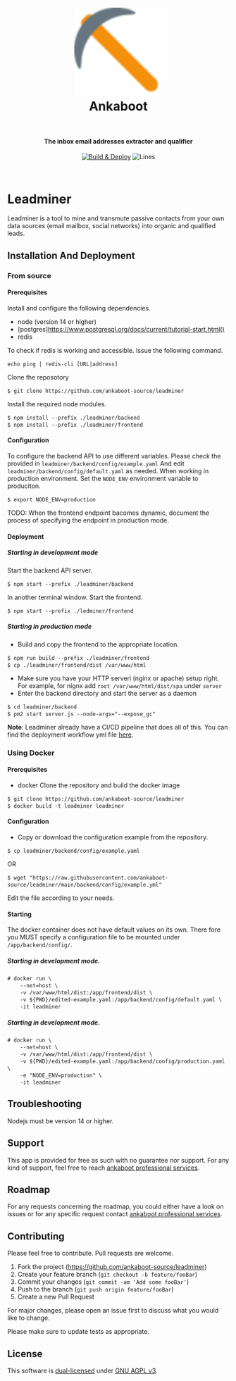 <h1 align="center">
  <br>
  <a href="https://github.com/ankaboot-source/"><img src="/frontend/public/icons/favicon-128x128.png" alt="Ankaboot" width="200"></a>
  <br>
  Ankaboot
  <br>
  <br>
</h1>
<h4 align="center">The inbox email addresses extractor and qualifier</h4>
<p align="center">
  <a href="https://github.com/ankaboot-source/leadminer/actions/workflows/Deploy.yml"><img src="https://github.com/ankaboot-source/leadminer/actions/workflows/Deploy.yml/badge.svg?branch=main" alt="Build & Deploy"></a>
  <img src="https://img.shields.io/badge/Coverage-87.9%25-yellow.svg?style=flat" alt="Lines"></a>
</p>
<br>

# Leadminer

Leadminer is a tool to mine and transmute passive contacts from your own data sources (email mailbox, social networks) into organic and qualified leads.

## Installation And Deployment
### From source
#### Prerequisites
Install and configure the following dependencies.
* node (version 14 or higher)
* [postgres]https://www.postgresql.org/docs/current/tutorial-start.html()
* redis

To check if redis is working and accessible. Issue the following command.
```shell
echo ping | redis-cli [URL|address]
```

Clone the reposotory
```shell
$ git clone https://github.com/ankaboot-source/leadminer
```
Install the required node modules.
```shell
$ npm install --prefix ./leadminer/backend
$ npm install --prefix ./leadminer/frontend
```
#### Configuration
To configure the backend API to use different variables. Please check the provided in `leadminer/backend/config/example.yaml` And edit `leadminer/backend/config/default.yaml` as needed.
When working in production environment. Set the `NODE_ENV` environment variable to produciton.
```shell
$ export NODE_ENV=production
```

TODO: When the frontend endpoint bacomes dynamic, document the process of specifying the endpoint in production mode.

#### Deployment
##### Starting in development mode
Start the backend API server.
```shell
$ npm start --prefix ./leadminer/backend
```
In another terminal window. Start the frontend.
```shell
$ npm start --prefix ./ledminer/frontend
```
##### Starting in production mode
* Build and copy the frontend to the appropriate location.
```shell
$ npm run build --prefix ./leadminer/frontend
$ cp ./leadminer/frontend/dist /var/www/html
```
* Make sure you have your HTTP serveri (nginx or apache) setup right.
For example, for nignx add `root /var/www/html/dist/spa` under `server`
* Enter the backend directory and start the server as a daemon
```shell
$ cd leadminer/backend
$ pm2 start server.js --node-args="--expose_gc"
```
**Note**: Leadminer already have a CI/CD pipeline that does all of this. You can find the deployment workflow yml file [here](/.github/workflows/Deploy.yml).


### Using Docker
#### Prerequisites
* docker
Clone the repository and build the docker image
```shell
$ git clone https://github.com/ankaboot-source/leadminer
$ docker build -t leadminer leadminer
```
#### Configuration
* Copy or download the configuration example from the repository.
```shell
$ cp leadminer/backend/config/example.yaml
```
OR
```shell
$ wget "https://raw.githubusercontent.com/ankaboot-source/leadminer/main/backend/config/example.yml"
```
Edit the file according to your needs.
#### Starting
The docker container does not have default values on its own. There fore you MUST specify a configuration file to be mounted under `/app/backend/config/`.
##### Starting in development mode.
```shell
# docker run \
	--net=host \
	-v /var/www/html/dist:/app/frontend/dist \
	-v ${PWD}/edited-example.yaml:/app/backend/config/default.yaml \
	-it leadminer
```
##### Starting in development mode.
```shell
# docker run \
	--net=host \
	-v /var/www/html/dist:/app/frontend/dist \
	-v ${PWD}/edited-example.yaml:/app/backend/config/production.yaml \
	-e "NODE_ENV=production" \
	-it leadminer
```
## Troubleshooting
Nodejs must be version 14 or higher.
## Support

This app is provided for free as such with no guarantee nor support. For any kind of support, feel free to reach [ankaboot professional services](contact@ankaboot.fr).

## Roadmap

For any requests concerning the roadmap, you could either have a look on issues or for any specific request contact [ankaboot professional services](contact@ankaboot.fr).

## Contributing

Please feel free to contribute. Pull requests are welcome.


1. Fork the project (<https://github.com/ankaboot-source/leadminer>)
2. Create your feature branch (`git checkout -b feature/fooBar`)
3. Commit your changes (`git commit -am 'Add some fooBar'`)
4. Push to the branch (`git push origin feature/fooBar`)
5. Create a new Pull Request

For major changes, please open an issue first to discuss what you would like to change.

Please make sure to update tests as appropriate.

## License
This software is [dual-licensed](DUAL-LICENSE.md) under [GNU AGPL v3](LICENSE).
